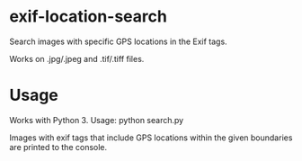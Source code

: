 # exif-location-search
Search images with specific GPS locations in the Exif tags.

Works on .jpg/.jpeg and .tif/.tiff files. 

# Usage
Works with Python 3.
Usage: python search.py <folder> <latitude> <longitude> <latitude> <longitude>

Images with exif tags that include GPS locations within the given boundaries are printed to the console.
